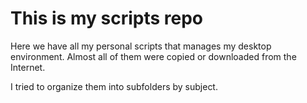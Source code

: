 # This is my scripts repo

Here we have all my personal scripts that manages my desktop environment.
Almost all of them were copied or downloaded from the Internet.

I tried to organize them into subfolders by subject.

